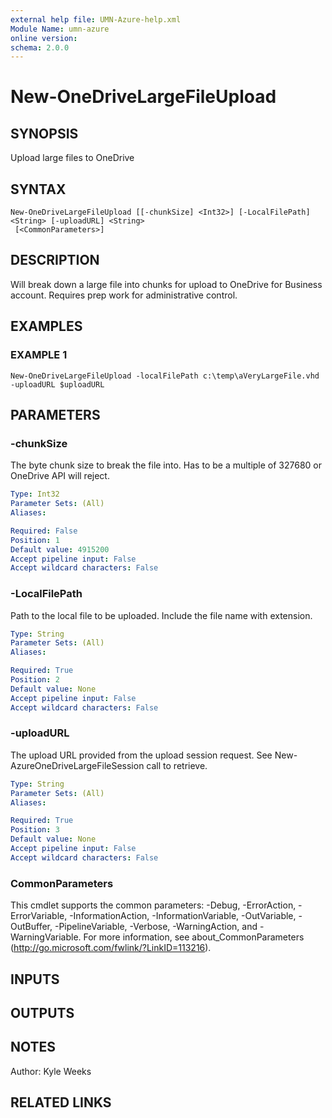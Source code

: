 ```yaml
---
external help file: UMN-Azure-help.xml
Module Name: umn-azure
online version:
schema: 2.0.0
---
```


# New-OneDriveLargeFileUpload

## SYNOPSIS
Upload large files to OneDrive

## SYNTAX

```
New-OneDriveLargeFileUpload [[-chunkSize] <Int32>] [-LocalFilePath] <String> [-uploadURL] <String>
 [<CommonParameters>]
```

## DESCRIPTION
Will break down a large file into chunks for upload to OneDrive for Business account.
Requires prep work for administrative control.

## EXAMPLES

### EXAMPLE 1
```
New-OneDriveLargeFileUpload -localFilePath c:\temp\aVeryLargeFile.vhd -uploadURL $uploadURL
```

## PARAMETERS

### -chunkSize
The byte chunk size to break the file into.
Has to be a multiple of 327680 or OneDrive API will reject.

```yaml
Type: Int32
Parameter Sets: (All)
Aliases:

Required: False
Position: 1
Default value: 4915200
Accept pipeline input: False
Accept wildcard characters: False
```

### -LocalFilePath
Path to the local file to be uploaded.
Include the file name with extension.

```yaml
Type: String
Parameter Sets: (All)
Aliases:

Required: True
Position: 2
Default value: None
Accept pipeline input: False
Accept wildcard characters: False
```

### -uploadURL
The upload URL provided from the upload session request.
See New-AzureOneDriveLargeFileSession call to retrieve.

```yaml
Type: String
Parameter Sets: (All)
Aliases:

Required: True
Position: 3
Default value: None
Accept pipeline input: False
Accept wildcard characters: False
```

### CommonParameters
This cmdlet supports the common parameters: -Debug, -ErrorAction, -ErrorVariable, -InformationAction, -InformationVariable, -OutVariable, -OutBuffer, -PipelineVariable, -Verbose, -WarningAction, and -WarningVariable.
For more information, see about_CommonParameters (http://go.microsoft.com/fwlink/?LinkID=113216).

## INPUTS

## OUTPUTS

## NOTES
Author: Kyle Weeks

## RELATED LINKS
